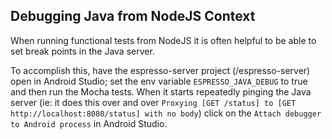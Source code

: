 ## Debugging Java from NodeJS Context

When running functional tests from NodeJS it is often helpful to be able to set break points in the Java server.

To accomplish this, have the espresso-server project (/espresso-server) open in Android Studio; set the env variable `ESPRESSO_JAVA_DEBUG` to true and then run the Mocha tests. When it starts repeatedly pinging the Java server (ie: it does this over and over `Proxying [GET /status] to [GET http://localhost:8080/status] with no body`) click on the `Attach debugger to Android process` in Android Studio.